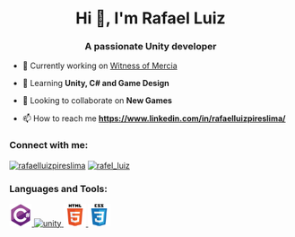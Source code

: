 <h1 align="center">Hi 👋, I'm Rafael Luiz</h1>
<h3 align="center">A passionate Unity developer</h3>

- 🔭 Currently working on [Witness of Mercia](https://bluememories.itch.io/witness-of-mercia)

- 🌱 Learning **Unity, C# and Game Design**

- 👯 Looking to collaborate on **New Games**

- 📫 How to reach me **https://www.linkedin.com/in/rafaelluizpireslima/**

<h3 align="left">Connect with me:</h3>
<p align="left">
<a href="https://linkedin.com/in/rafaelluizpireslima" target="blank"><img align="center" src="https://raw.githubusercontent.com/rahuldkjain/github-profile-readme-generator/master/src/images/icons/Social/linked-in-alt.svg" alt="rafaelluizpireslima" height="30" width="40" /></a>
<a href="https://instagram.com/rafel_luiz" target="blank"><img align="center" src="https://raw.githubusercontent.com/rahuldkjain/github-profile-readme-generator/master/src/images/icons/Social/instagram.svg" alt="rafel_luiz" height="30" width="40" /></a>
</p>

<h3 align="left">Languages and Tools:</h3>
<p align="left"> <a href="https://www.w3schools.com/cs/" target="_blank" rel="noreferrer"> <img src="https://raw.githubusercontent.com/devicons/devicon/master/icons/csharp/csharp-original.svg" alt="csharp" width="40" height="40"/> </a> </a> <a href="https://unity.com/" target="_blank" rel="noreferrer"> <img src="https://www.vectorlogo.zone/logos/unity3d/unity3d-icon.svg" alt="unity" width="40" height="40"/> </a> <a href="https://www.w3.org/html/" target="_blank" rel="noreferrer"> <img src="https://raw.githubusercontent.com/devicons/devicon/master/icons/html5/html5-original-wordmark.svg" alt="html5" width="40" height="40"/> </a> <a href="https://www.w3schools.com/css/" target="_blank" rel="noreferrer"> <img src="https://raw.githubusercontent.com/devicons/devicon/master/icons/css3/css3-original-wordmark.svg" alt="css3" width="40" height="40"/> </a> </p>


<!---
Raphox22/Raphox22 is a ✨ special ✨ repository because its `README.md` (this file) appears on your GitHub profile.
You can click the Preview link to take a look at your changes.
--->
